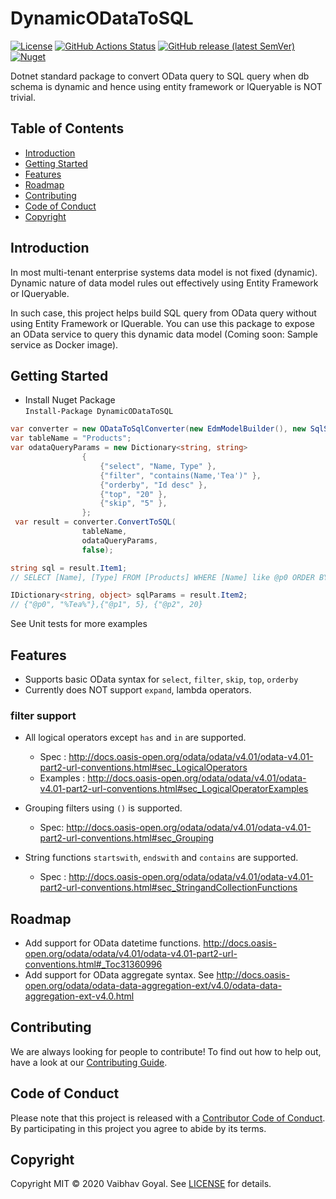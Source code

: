 # DynamicODataToSQL

[![License](https://img.shields.io/github/license/DynamicODataToSQL/DynamicODataToSQL)](https://github.com/DynamicODataToSQL/DynamicODataToSQL/blob/master/LICENSE)
[![GitHub Actions Status](https://github.com/DynamicODataToSQL/DynamicODataToSQL/workflows/Build/badge.svg?branch=master)](https://github.com/DynamicODataToSQL/DynamicODataToSQL/actions)
[![GitHub release (latest SemVer)](https://img.shields.io/github/v/release/DynamicOdataToSQL/DynamicOdataToSQL?sort=semver)]()
[![Nuget](https://img.shields.io/nuget/v/DynamicODataToSQL)](https://www.nuget.org/packages/DynamicODataToSQL/)

Dotnet standard package to convert OData query to SQL query when db schema is dynamic and hence using entity framework or IQueryable is NOT trivial. 


## Table of Contents

- [Introduction](#introduction)
- [Getting Started](#getting-started)
- [Features](#features)
- [Roadmap](#roadmap)
- [Contributing](#contributing)
- [Code of Conduct](#code-of-conduct)
- [Copyright](#copyright)

## Introduction

In most multi-tenant enterprise systems data model is not fixed (dynamic). 
Dynamic nature of data model rules out effectively using Entity Framework or IQueryable. 

In such case, this project helps build SQL query from OData query without using Entity Framework or IQuerable. 
You can use this package to expose an OData service to query this dynamic data model (Coming soon: Sample service as Docker image). 


## Getting Started
- Install Nuget Package  
  `Install-Package DynamicODataToSQL`
```c#
var converter = new ODataToSqlConverter(new EdmModelBuilder(), new SqlServerCompiler() { UseLegacyPagination = false });
var tableName = "Products"; 
var odataQueryParams = new Dictionary<string, string>
                {
                    {"select", "Name, Type" },
                    {"filter", "contains(Name,'Tea')" },
                    {"orderby", "Id desc" },
                    {"top", "20" },
                    {"skip", "5" },
                };
 var result = converter.ConvertToSQL(
                tableName,
                odataQueryParams,
                false);

string sql = result.Item1;
// SELECT [Name], [Type] FROM [Products] WHERE [Name] like @p0 ORDER BY [Id] DESC OFFSET @p1 ROWS FETCH NEXT @p2 ROWS ONLY

IDictionary<string, object> sqlParams = result.Item2; 
// {"@p0", "%Tea%"},{"@p1", 5}, {"@p2", 20}
```

See Unit tests for more examples

## Features
- Supports basic OData syntax for `select`, `filter`, `skip`, `top`, `orderby`
- Currently does NOT support `expand`, lambda operators.

### filter support
- All logical operators except `has` and `in` are supported. 
  - Spec : http://docs.oasis-open.org/odata/odata/v4.01/odata-v4.01-part2-url-conventions.html#sec_LogicalOperators
  - Examples : http://docs.oasis-open.org/odata/odata/v4.01/odata-v4.01-part2-url-conventions.html#sec_LogicalOperatorExamples

- Grouping filters using `()` is supported. 
  - Spec: http://docs.oasis-open.org/odata/odata/v4.01/odata-v4.01-part2-url-conventions.html#sec_Grouping

- String functions `startswith`, `endswith` and `contains` are supported.
  - Spec : http://docs.oasis-open.org/odata/odata/v4.01/odata-v4.01-part2-url-conventions.html#sec_StringandCollectionFunctions

## Roadmap
- Add support for OData datetime functions. http://docs.oasis-open.org/odata/odata/v4.01/odata-v4.01-part2-url-conventions.html#_Toc31360996
- Add support for OData aggregate syntax. See http://docs.oasis-open.org/odata/odata-data-aggregation-ext/v4.0/odata-data-aggregation-ext-v4.0.html

## Contributing

We are always looking for people to contribute! To find out how to help out, have a look at our [Contributing Guide](.github/CONTRIBUTING.md).


## Code of Conduct

Please note that this project is released with a [Contributor Code of Conduct](.github/CODE_OF_CONDUCT.md). By participating in this project you agree to abide by its terms.

## Copyright

Copyright MIT © 2020 Vaibhav Goyal. See [LICENSE](LICENSE) for details.



